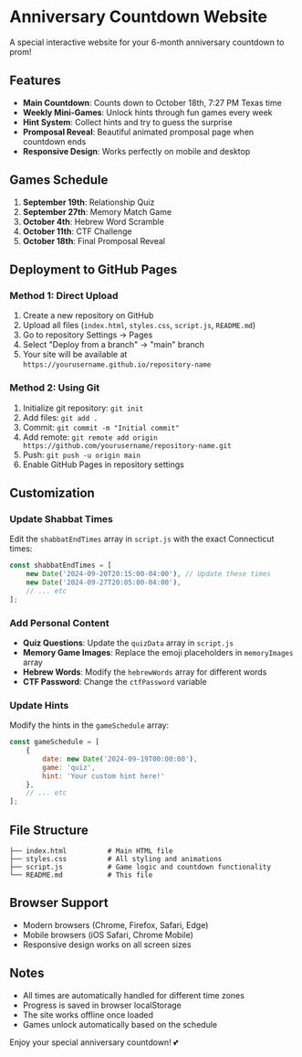 # Anniversary Countdown Website

A special interactive website for your 6-month anniversary countdown to prom!

## Features

- **Main Countdown**: Counts down to October 18th, 7:27 PM Texas time
- **Weekly Mini-Games**: Unlock hints through fun games every week
- **Hint System**: Collect hints and try to guess the surprise
- **Promposal Reveal**: Beautiful animated promposal page when countdown ends
- **Responsive Design**: Works perfectly on mobile and desktop

## Games Schedule

1. **September 19th**: Relationship Quiz
2. **September 27th**: Memory Match Game
3. **October 4th**: Hebrew Word Scramble
4. **October 11th**: CTF Challenge
5. **October 18th**: Final Promposal Reveal

## Deployment to GitHub Pages

### Method 1: Direct Upload
1. Create a new repository on GitHub
2. Upload all files (`index.html`, `styles.css`, `script.js`, `README.md`)
3. Go to repository Settings → Pages
4. Select "Deploy from a branch" → "main" branch
5. Your site will be available at `https://yourusername.github.io/repository-name`

### Method 2: Using Git
1. Initialize git repository: `git init`
2. Add files: `git add .`
3. Commit: `git commit -m "Initial commit"`
4. Add remote: `git remote add origin https://github.com/yourusername/repository-name.git`
5. Push: `git push -u origin main`
6. Enable GitHub Pages in repository settings

## Customization

### Update Shabbat Times
Edit the `shabbatEndTimes` array in `script.js` with the exact Connecticut times:

```javascript
const shabbatEndTimes = [
    new Date('2024-09-20T20:15:00-04:00'), // Update these times
    new Date('2024-09-27T20:05:00-04:00'),
    // ... etc
];
```

### Add Personal Content
- **Quiz Questions**: Update the `quizData` array in `script.js`
- **Memory Game Images**: Replace the emoji placeholders in `memoryImages` array
- **Hebrew Words**: Modify the `hebrewWords` array for different words
- **CTF Password**: Change the `ctfPassword` variable

### Update Hints
Modify the hints in the `gameSchedule` array:

```javascript
const gameSchedule = [
    {
        date: new Date('2024-09-19T00:00:00'),
        game: 'quiz',
        hint: 'Your custom hint here!'
    },
    // ... etc
];
```

## File Structure

```
├── index.html          # Main HTML file
├── styles.css          # All styling and animations
├── script.js           # Game logic and countdown functionality
└── README.md           # This file
```

## Browser Support

- Modern browsers (Chrome, Firefox, Safari, Edge)
- Mobile browsers (iOS Safari, Chrome Mobile)
- Responsive design works on all screen sizes

## Notes

- All times are automatically handled for different time zones
- Progress is saved in browser localStorage
- The site works offline once loaded
- Games unlock automatically based on the schedule

Enjoy your special anniversary countdown! 💕
